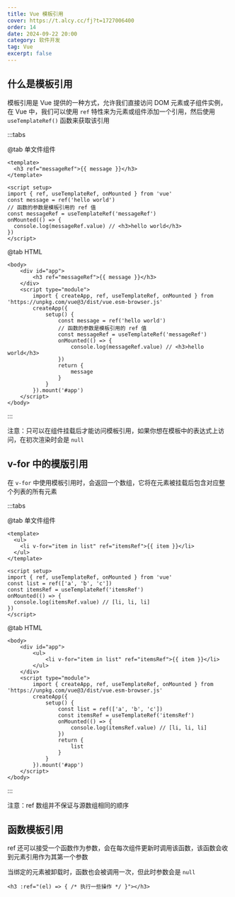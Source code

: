 ```yaml
---
title: Vue 模板引用
cover: https://t.alcy.cc/fj?t=1727006400
order: 14
date: 2024-09-22 20:00
category: 软件开发
tag: Vue
excerpt: false
---
```

## 什么是模板引用

模板引用是 Vue 提供的一种方式，允许我们直接访问 DOM 元素或子组件实例，在 Vue 中，我们可以使用 `ref` 特性来为元素或组件添加一个引用，然后使用 `useTemplateRef()` 函数来获取该引用

:::tabs

@tab 单文件组件

```vue
<template>
  <h3 ref="messageRef">{{ message }}</h3>
</template>

<script setup>
import { ref, useTemplateRef, onMounted } from 'vue'
const message = ref('hello world')
// 函数的参数是模板引用的 ref 值
const messageRef = useTemplateRef('messageRef')
onMounted(() => {
  console.log(messageRef.value) // <h3>hello world</h3>
})
</script>
```

@tab HTML

```vue-html
<body>
    <div id="app">
        <h3 ref="messageRef">{{ message }}</h3>
    </div>
    <script type="module">
        import { createApp, ref, useTemplateRef, onMounted } from 'https://unpkg.com/vue@3/dist/vue.esm-browser.js'
        createApp({
            setup() {
                const message = ref('hello world')
                // 函数的参数是模板引用的 ref 值
                const messageRef = useTemplateRef('messageRef')
                onMounted(() => {
                    console.log(messageRef.value) // <h3>hello world</h3>
                })
                return {
                    message
                }
            }
        }).mount('#app')
    </script>
</body>
```
:::

注意：只可以在组件挂载后才能访问模板引用，如果你想在模板中的表达式上访问，在初次渲染时会是 `null`

## v-for 中的模版引用

在 `v-for` 中使用模板引用时，会返回一个数组，它将在元素被挂载后包含对应整个列表的所有元素

:::tabs

@tab 单文件组件

```vue
<template>
  <ul>
    <li v-for="item in list" ref="itemsRef">{{ item }}</li>
  </ul>
</template>

<script setup>
import { ref, useTemplateRef, onMounted } from 'vue'
const list = ref(['a', 'b', 'c'])
const itemsRef = useTemplateRef('itemsRef')
onMounted(() => {
  console.log(itemsRef.value) // [li, li, li]
})
</script>
```

@tab HTML

```vue-html
<body>
    <div id="app">
        <ul>
            <li v-for="item in list" ref="itemsRef">{{ item }}</li>
        </ul>
    </div>
    <script type="module">
        import { createApp, ref, useTemplateRef, onMounted } from 'https://unpkg.com/vue@3/dist/vue.esm-browser.js'
        createApp({
            setup() {
                const list = ref(['a', 'b', 'c'])
                const itemsRef = useTemplateRef('itemsRef')
                onMounted(() => {
                    console.log(itemsRef.value) // [li, li, li]
                })
                return {
                    list
                }
            }
        }).mount('#app')
    </script>
</body>
```
:::

注意：ref 数组并不保证与源数组相同的顺序

## 函数模板引用

ref 还可以接受一个函数作为参数，会在每次组件更新时调用该函数，该函数会收到元素引用作为其第一个参数

当绑定的元素被卸载时，函数也会被调用一次，但此时参数会是 `null`

```vue
<h3 :ref="(el) => { /* 执行一些操作 */ }"></h3>
```
